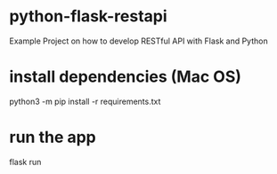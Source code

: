 # python-flask-restapi
Example Project on how to develop RESTful API with Flask and Python
# install dependencies (Mac OS)
python3 -m pip install -r requirements.txt
# run the app
flask run